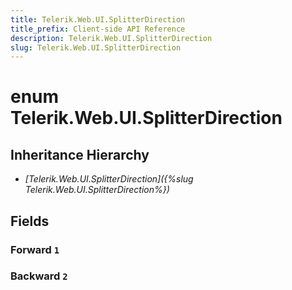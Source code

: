 ```yaml
---
title: Telerik.Web.UI.SplitterDirection
title_prefix: Client-side API Reference
description: Telerik.Web.UI.SplitterDirection
slug: Telerik.Web.UI.SplitterDirection
---
```


# enum Telerik.Web.UI.SplitterDirection

## Inheritance Hierarchy

* *[Telerik.Web.UI.SplitterDirection]({%slug Telerik.Web.UI.SplitterDirection%})*

## Fields

### Forward `1`

### Backward `2`


